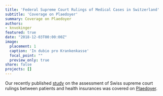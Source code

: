 ```yaml
---
title: 'Federal Supreme Court Rulings of Medical Cases in Switzerland'
subtitle: 'Coverage on Plaedoyer'
summary: Coverage on Plaedoyer
authors: 
- knvokinger
featured: true
date: "2018-12-03T00:00:00Z"
image:
  placement: 1
  caption: 'In dubio pro Krankenkasse'
  focal_point: ""
  preview_only: true
share: false
projects: []
---
```


Our recently published [study](https://econtent.hogrefe.com/doi/10.1024/1661-8157/a003145) on the assessment of Swiss supreme court rulings between patients and health insurances was covered on [Plaedoyer](https://www.plaedoyer.ch/artikel/artikeldetail/in-dubio-pro-krankenkasse/). 
